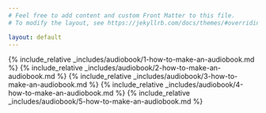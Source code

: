 ```yaml
---
# Feel free to add content and custom Front Matter to this file.
# To modify the layout, see https://jekyllrb.com/docs/themes/#overriding-theme-defaults

layout: default
---
```


{% include_relative  _includes/audiobook/1-how-to-make-an-audiobook.md %}
{% include_relative  _includes/audiobook/2-how-to-make-an-audiobook.md %}
{% include_relative  _includes/audiobook/3-how-to-make-an-audiobook.md %}
{% include_relative  _includes/audiobook/4-how-to-make-an-audiobook.md %}
{% include_relative  _includes/audiobook/5-how-to-make-an-audiobook.md %}
